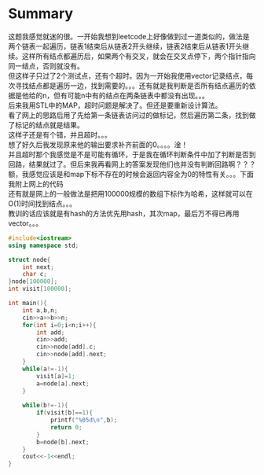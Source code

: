 # Summary
这题我感觉就迷的很。一开始我想到leetcode上好像做到过一道类似的，做法是两个链表一起遍历，链表1结束后从链表2开头继续，链表2结束后从链表1开头继续。这样所有结点都遍历后，如果两个有交叉，就会在交叉点停下，两个指针指向同一结点，否则就没有。  
但这样子只过了2个测试点，还有个超时。因为一开始我使用vector记录结点，每次寻找结点都是遍历一边，找到需要的。。。还有就是我判断是否所有结点遍历的依据是他给的n，但有可能n中有的结点在两条链表中都没有出现。。。  
后来我用STL中的MAP，超时问题是解决了。但还是要重新设计算法。  
看了网上的思路后用了先给第一条链表访问过的做标记，然后遍历第二条，找到做了标记的结点就是结果。  
这样子还是有个错，并且超时。。。  
想了好久后我发现原来他的输出要求补齐前面的0。。。。淦！  
并且超时那个我感觉是不是可能有循环，于是我在循环判断条件中加了判断是否到回路，结果就过了。但后来我再看网上的答案发现他们也并没有判断回路啊？？？额，我感觉应该是和map下标不存在的时候会返回内容全为0的特性有关。。。下面我附上网上的代码  
还有就是网上的一般做法是把用100000规模的数组下标作为哈希，这样就可以在O(1)时间找到结点。。。  
教训的话应该就是有hash的方法优先用hash，其次map，最后万不得已再用vector。。。  
```c++
#include<iostream>
using namespace std;

struct node{
    int next;
    char c;
}node[100000];
int visit[100000];

int main(){
    int a,b,n;
    cin>>a>>b>>n;
    for(int i=0;i<n;i++){
        int add;
        cin>>add;
        cin>>node[add].c;
        cin>>node[add].next;
    }
    while(a!=-1){
        visit[a]=1;
        a=node[a].next;
    }
    
    while(b!=-1){
        if(visit[b]==1){
            printf("%05d\n",b);
            return 0;
        }
        b=node[b].next; 
    }
    cout<<-1<<endl;
}
```